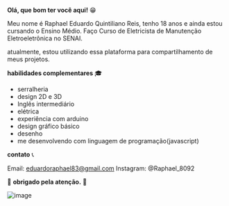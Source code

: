 **Olá, que bom ter você aqui!** 😁

Meu nome é Raphael Eduardo Quintiliano Reis, tenho 18 anos e ainda estou
cursando o Ensino Médio. Faço Curso de Eletricista de Manutenção Eletroeletrônica
no SENAI.

atualmente, estou utilizando essa plataforma para compartilhamento de meus projetos.

**habilidades complementares** 🎓
- serralheria
- design 2D e 3D
- Inglês intermediário
- elétrica
- experiência com arduino
- design gráfico básico
- desenho
- me desenvolvendo com linguagem de programação(javascript)

**contato** 📞

Email: eduardoraphael83@gmail.com
Instagram: @Raphael_8092

💙 **obrigado pela atenção.** 💙

![image](https://github.com/user-attachments/assets/78603591-974f-46eb-bcf9-08775476e5a4)

